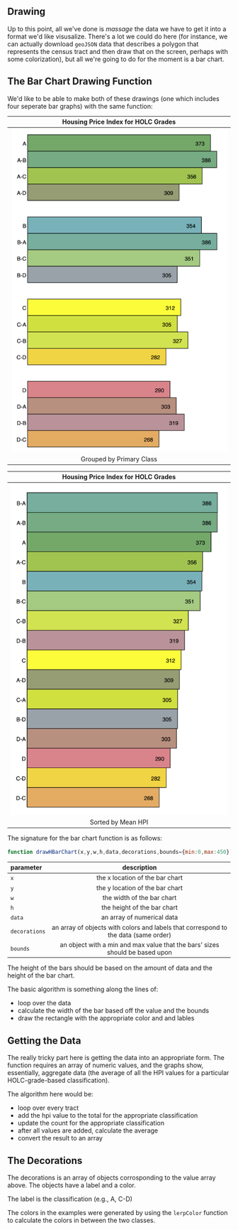 Drawing
-------

Up to this point, all we've done is _massage_ the data we have to get it into a format we'd like visusalize. There's a lot we could do here (for instance, we can actually download `geoJSON` data that describes a polygon that represents the census tract and then draw that on the screen, perhaps with some colorization), but all we're going to do for the moment is a bar chart. 

## The Bar Chart Drawing Function

We'd like to be able to make both of these drawings (one which includes four seperate bar graphs) with the same function:

|**Housing Price Index for HOLC Grades**|
|:-:|
|!["grouped by primary class"](./assets/byClass1.png)|
|Grouped by Primary Class|

|**Housing Price Index for HOLC Grades**|
|:-:|
|!["sorted by mean hpi"](./assets/sorted.png)|
|Sorted by Mean HPI|

The signature for the bar chart function is as follows: 

```javascript
function drawHBarChart(x,y,w,h,data,decorations,bounds={min:0,max:450})
```

|parameter|description|
|:-|:-:|
|`x`|the x location of the bar chart|
|`y`|the y location of the bar chart|
|`w`|the width of the bar chart|
|`h`|the height of the bar chart|
|`data`|an array of numerical data|
|`decorations`|an array of objects with colors and labels that correspond to the data (same order)|
|`bounds`|an object with a min and max value that the bars' sizes should be based upon|

The height of the bars should be based on the amount of data and the height of the bar chart. 

The basic algorithm is something along the lines of: 

* loop over the data
* calculate the width of the bar based off the value and the bounds
* draw the rectangle with the appropriate color and and lables

## Getting the Data

The really tricky part here is getting the data into an appropriate form. The function requires an array of numeric values, and the graphs show, essentially, aggregate data (the average of all the HPI values for a particular HOLC-grade-based classification).

The algorithm here would be: 

* loop over every tract
* add the hpi value to the total for the appropriate classification
* update the count for the appropriate classification
* after all values are added, calculate the average
* convert the result to an array

## The Decorations

The decorations is an array of objects corrosponding to the value array above. The objects have a label and a color. 

The label is the classification (e.g., A, C-D)

The colors in the examples were generated by using the `lerpColor` function to calculate the colors in between the two classes. 